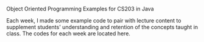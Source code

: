 Object Oriented Programming Examples for CS203 in Java

Each week, I made some example code to pair with lecture content to supplement students' understanding and retention of the concepts taught in class.
The codes for each week are located here.
